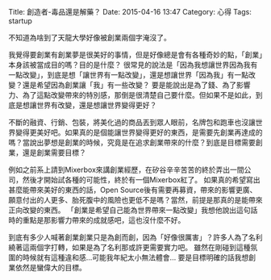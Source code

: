 Title: 創造者-毒品還是解藥？
Date: 2015-04-16 13:47
Category: 心得
Tags: startup

不知道為啥到了天龍大學好像被創業兩個字淹沒了。

我覺得要創業有創業夢是很美好的事情，但是好像總是會有各種奇妙的點，「創業」本身該被當成目的嗎？目的是什麼？
很常見的說法是「因為我想讓世界因為我有一點改變」，到底是想「讓世界有一點改變」，還是想讓世界「因為我」有一點改變？還是希望因為創業讓「我」有一些改變？
要是能說出是為了錢、為了影響力、為了這點改變帶來的特別感，那倒是很清楚自己要什麼。但如果不是如此，到底是想讓世界有改變，還是想讓世界變得更好？

不斷的融資、行銷、包裝，將美化過的商品丟到眾人眼前，名牌包和跑車也沒讓世界變得更美好吧。如果真的是個能讓世界變得更好的東西，是需要先創業再達成的嗎？當說出夢想是創業的時候，究竟是在追求創業帶來的什麼？到底是目標需要創業，還是創業需要目標？

例如之前系上請到Mixerbox來講創業經歷，在矽谷辛辛苦苦的終於弄出一間公司，然後才開始試各種的可能性，終於有一個Mixerbox紅了。
如果真的希望寫出甚麼能帶來美好的東西的話，Open Source後有需要再募資，帶來的影響更廣、願意付出的人更多、胎死腹中的風險也更低不是嗎？當然，前提是那真的是能帶來正向改變的東西。
「創業是希望自己能為世界帶來一點改變」我想他說出這句話時的重點是那影響力帶來的成就感吧，這也沒什麼不好。

到底有多少人喊著創業創業只是為創而創，因為「好像很厲害」？許多人為了名利繞著這兩個字打轉，如果是為了名利那或許更需要實力吧。
雖然在剛碰到這種氛圍的時候就有這種違和感...可能我年紀太小無法體會...
要是目標明確的話我想創業依然是蠻偉大的目標。
